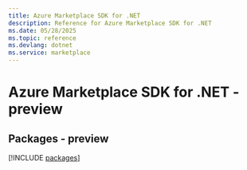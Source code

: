 ```yaml
---
title: Azure Marketplace SDK for .NET
description: Reference for Azure Marketplace SDK for .NET
ms.date: 05/28/2025
ms.topic: reference
ms.devlang: dotnet
ms.service: marketplace
---
```

# Azure Marketplace SDK for .NET - preview
## Packages - preview
[!INCLUDE [packages](marketplace-index.md)]